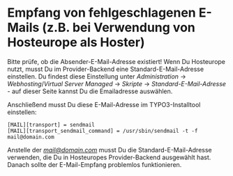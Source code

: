 # Empfang von fehlgeschlagenen E-Mails (z.B. bei Verwendung von Hosteurope als Hoster)

Bitte prüfe, ob die Absender-E-Mail-Adresse existiert! Wenn Du Hosteurope nutzt, musst Du im Provider-Backend eine Standard-E-Mail-Adresse einstellen. Du findest diese Einstellung unter *Administration* -> *Webhosting*/*Virtual Server Managed* -> *Skripte* -> *Standard-E-Mail-Adresse* - auf dieser Seite kannst Du die Emailadresse auswählen.

Anschließend musst Du diese E-Mail-Adresse im TYPO3-Installtool einstellen:

```
[MAIL][transport] = sendmail
[MAIL][transport_sendmail_command] = /usr/sbin/sendmail -t -f mail@domain.com
```

Anstelle der *mail@domain.com* musst Du die Standard-E-Mail-Adresse verwenden, die Du in Hosteuropes Provider-Backend ausgewählt hast. Danach sollte der E-Mail-Empfang problemlos funktionieren.

